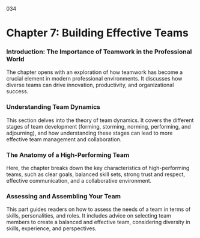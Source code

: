 034

# **Chapter 7: Building Effective Teams**


### **Introduction: The Importance of Teamwork in the Professional World**

The chapter opens with an exploration of how teamwork has
become a crucial element in modern professional environments. It discusses how
diverse teams can drive innovation, productivity, and organizational success.

### **Understanding Team Dynamics**

This section delves into the theory of team dynamics. It
covers the different stages of team development (forming, storming, norming,
performing, and adjourning), and how understanding these stages can lead to
more effective team management and collaboration.

### **The Anatomy of a High-Performing Team**

Here, the chapter breaks down the key characteristics of
high-performing teams, such as clear goals, balanced skill sets, strong trust
and respect, effective communication, and a collaborative environment.

### **Assessing and Assembling Your Team**

This part guides readers on how to assess the needs of a
team in terms of skills, personalities, and roles. It includes advice on
selecting team members to create a balanced and effective team, considering
diversity in skills, experience, and perspectives.
